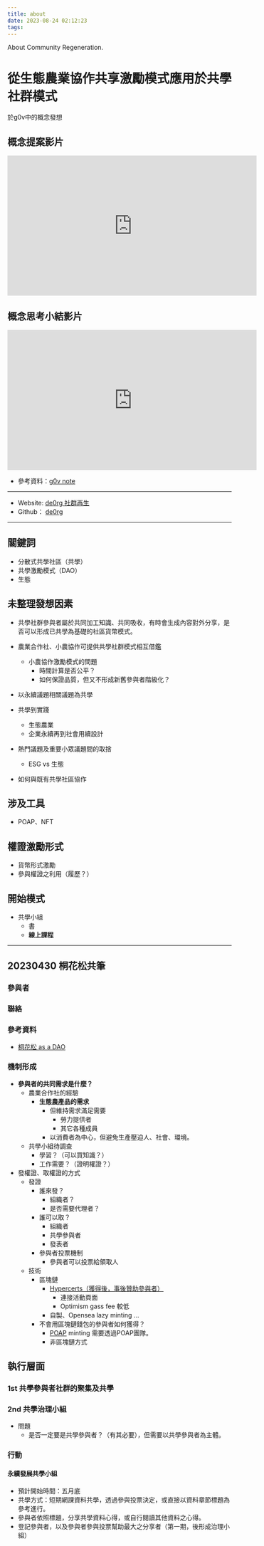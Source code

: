 ```yaml
---
title: about
date: 2023-08-24 02:12:23
tags:
---
```


About Community Regeneration.

# 從生態農業協作共享激勵模式應用於共學社群模式


於g0v中的概念發想

<!--more-->

## 概念提案影片

<iframe width="560" height="315" src="https://www.youtube.com/embed/YgSBulExC9Q" title="YouTube video player" frameborder="0" allow="accelerometer; autoplay; clipboard-write; encrypted-media; gyroscope; picture-in-picture; web-share" allowfullscreen></iframe>

## 概念思考小結影片

<iframe width="560" height="315" src="https://www.youtube.com/embed/NhhUsUpEmVs?si=iInLY2S-MNEMUbbU" title="YouTube video player" frameborder="0" allow="accelerometer; autoplay; clipboard-write; encrypted-media; gyroscope; picture-in-picture; web-share" allowfullscreen></iframe>

- 參考資料：[g0v note](https://g0v.hackmd.io/aW3DP4URTCSbg778VS8FZQ)
---
- Website: [de0rg 社群再生](https://de0rg.github.io/)
- Github： [de0rg](https://github.com/de0rg/de0rg.github.io)

---
## 關鍵詞

- 分散式共學社區（共學）
- 共學激勵模式（DAO）
- 生態

## 未整理發想因素

- 共學社群參與者屬於共同加工知識、共同吸收，有時會生成內容對外分享，是否可以形成已共學為基礎的社區貨幣模式。
- 農業合作社、小農協作可提供共學社群模式相互借鑑
    - 小農協作激勵模式的問題
        - 時間計算是否公平？
        - 如何保證品質，但又不形成新舊參與者階級化？
- 以永續議題相關議題為共學
- 共學到實踐
    - 生態農業
    - 企業永續再到社會用續設計
- 熱門議題及重要小眾議題間的取捨
    - ESG vs 生態

- 如何與既有共學社區協作

## 涉及工具

- POAP、NFT


## 權證激勵形式

- 貨幣形式激勵
- 參與權證之利用（履歷？）


## 開始模式

- 共學小組
    - 書
    - **線上課程**

---
## 20230430 桐花松共筆


### 參與者

### 聯絡

### 參考資料
- [桐花松 as a DAO](https://g0v.hackmd.io/eRTVQh6_ToalyEUfGsiZ_g)


### 機制形成
- **參與者的共同需求是什麼？**
    - 農業合作社的經驗
        - **生態農產品的需求**
            - 但維持需求滿足需要
                - 勞力提供者
                - 其它各種成員
            - 以消費者為中心，但避免生產壓迫人、社會、環境。
    - 共學小組待調查
        - 學習？（可以買知識？）
        - 工作需要？（證明權證？）
- 發權證、取權證的方式
    - 發證
        - 誰來發？
            - 組織者？
            - 是否需要代理者？
        - 誰可以取？
            - 組織者
            - 共學參與者
            - 發表者
        - 參與者投票機制
            - 參與者可以投票給領取人
    - 技術
        - 區塊鏈
            - [Hypercerts（獲得後，事後贊助參與者）](https://hypercerts.org/app/create)
                - 連接活動頁面
                - Optimism gass fee 較低
            - 自製、Opensea lazy minting ...
        - 不會用區塊鏈錢包的參與者如何獲得？
            - [POAP](https://poap.xyz/) minting 需要透過POAP團隊。
            - 非區塊鏈方式



## 執行層面


### 1st 共學參與者社群的聚集及共學

### 2nd 共學治理小組

- 問題
    - 是否一定要是共學參與者？（有其必要），但需要以共學參與者為主體。


### 行動


#### 永續發展共學小組

- 預計開始時間：五月底
- 共學方式：短期網課資料共學，透過參與投票決定，或直接以資料章節標題為參考進行。
- 參與者依照標題，分享共學資料心得，或自行閱讀其他資料之心得。
- 登記參與者，以及參與者參與投票幫助最大之分享者（第一期，後形成治理小組）